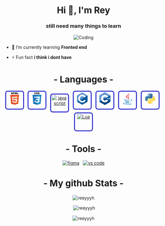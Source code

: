 <h1 align="center">Hi 👋, I'm Rey</h1>
<h3 align="center">still need many things to learn</h3>

<div align="center"><img align="center" alt="Coding" width="400" height="300" src="https://repository-images.githubusercontent.com/588181932/e36ec678-7984-4cdd-8e4c-a3932772ff8e"></div>

- 🌱 I’m currently learning **Fronted end**

- ⚡ Fun fact **i think i dont have**


<h1 align="center"> - Languages - </h1>
<p align="center">
  <a href="https://www.w3.org/html/" target="_blank" rel="noreferrer" style="display: inline-block; border: 3px solid; padding: 2px; animation: blink 5s infinite; width: 50px; height: 50px; border-radius: 8px;">
  <img src="https://raw.githubusercontent.com/devicons/devicon/master/icons/html5/html5-original-wordmark.svg" alt="html5" width="40" height="40"/></a>
&nbsp;
  <a href="https://www.w3schools.com/css/" target="_blank" rel="noreferrer" style="display: inline-block; border: 3px solid; padding: 2px; animation: blink 5s infinite; width: 50px; height: 50px; border-radius: 8px;">
  <img src="https://raw.githubusercontent.com/devicons/devicon/master/icons/css3/css3-original-wordmark.svg" alt="css3" width="40" height="40"/></a>
&nbsp;
<a href="https://developer.mozilla.org/en-US/docs/Web/JavaScript" target="_blank" rel="noreferrer" style="display: inline-block; border: 3px solid; padding: 2px; animation: blink 5s infinite; width: 50px; height: 50px; border-radius: 8px;">
  <img src="https://i0.wp.com/theicom.org/wp-content/uploads/2016/03/js-logo.png?fit=500%2C500&ssl=1&w=640" alt="javascript" width="40" height="40"/></a>
&nbsp;
<a href="https://www.cprogramming.com/" target="_blank" rel="noreferrer" style="display: inline-block; border: 3px solid; padding: 2px; animation: blink 5s infinite; width: 50px; height: 50px; border-radius: 8px;">
  <img src="https://raw.githubusercontent.com/devicons/devicon/master/icons/c/c-original.svg" alt="c" width="40" height="40"/></a>
&nbsp;
<a href="https://www.w3schools.com/cpp/" target="_blank" rel="noreferrer" style="display: inline-block; border: 3px solid; padding: 2px; animation: blink 5s infinite; width: 50px; height: 50px; border-radius: 8px;">
  <img src="https://raw.githubusercontent.com/devicons/devicon/master/icons/cplusplus/cplusplus-original.svg" alt="cplusplus" width="40" height="40"/></a>
&nbsp;
<a href="https://www.java.com" target="_blank" rel="noreferrer" style="display: inline-block; border: 3px solid; padding: 2px; animation: blink 5s infinite; width: 50px; height: 50px; border-radius: 8px;">
  <img src="https://raw.githubusercontent.com/devicons/devicon/master/icons/java/java-original.svg" alt="java" width="40" height="40"/></a>
&nbsp;
<a href="https://www.python.org" target="_blank" rel="noreferrer" style="display: inline-block; border: 3px solid; padding: 2px; animation: blink 5s infinite; width: 50px; height: 50px; border-radius: 8px;">
  <img src="https://raw.githubusercontent.com/devicons/devicon/master/icons/python/python-original.svg" alt="python" width="40" height="40"/></a>
&nbsp;
<a href="https://www.lua.org/" target="_blank" rel="noreferrer" style="display: inline-block; border: 3px solid; padding: 2px; animation: blink 5s infinite; width: 50px; height: 50px; border-radius: 8px;">
  <img src="https://upload.wikimedia.org/wikipedia/commons/thumb/c/cf/Lua-Logo.svg/600px-Lua-Logo.svg.png?20150107024942" alt="Lua" width="40" height="40"/></a>
</p>

<h1 align="center"> - Tools - </h1>
<p align ="center">
  <a href="https://www.figma.com/" target="_blank" rel="noreferrer"> <img src="https://www.vectorlogo.zone/logos/figma/figma-icon.svg" alt="figma" width="40" height="40"/></a>
  &nbsp;
  <a href="https://code.visualstudio.com/" targer="_blank" rel="noreferrer"> <img src="https://code.visualstudio.com/assets/images/code-stable.png" alt="vs code" width="40" height="40"/></a>
</p>

<h1 align="center"> - My github Stats - </h1>
<p align="center"><img align="center" src="https://github-readme-stats.vercel.app/api/top-langs?username=reeyyyh&show_icons=true&locale=en&layout=compact&theme=one_dark_pro&hide_border=false" alt="reeyyyh" /></p>
<p align="center">&nbsp;<img align="center" src="https://github-readme-stats.vercel.app/api?username=reeyyyh&show_icons=true&locale=en&theme=neon&hide_border=false" alt="reeyyyh" /></p>
<p align="center"><img align="center" src="https://github-readme-streak-stats.herokuapp.com/?user=reeyyyh&theme=shades-of-purple&hide_border=false" alt="reeyyyh" /></p>


<style>
  @keyframes blink {
    0% { border-color: red; }
    25% { border-color: yellow; }
    50% { border-color: blue; }
    75% { border-color: green; }
    100% { border-color: red; }
  }
</style>
